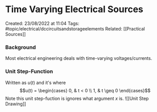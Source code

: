 # Time Varying Electrical Sources
Created: 23/08/2022 at 11:04
Tags: #topic/electrical/dccircuitsandstorageelements
Related: [[Practical Sources]]

### Background
Most electrical engineering deals with time-varying voltages/currents.

### Unit Step-Function
Written as $u(t)$ and it's where 
$$u(t) = \begin{cases} 0, & t < 0 \\ 1, & t \geq 0 \end{cases}$$ 
Note this unit step-fuction is ignores what argument $x$ is. 
![[Unit Step Drawing]]
